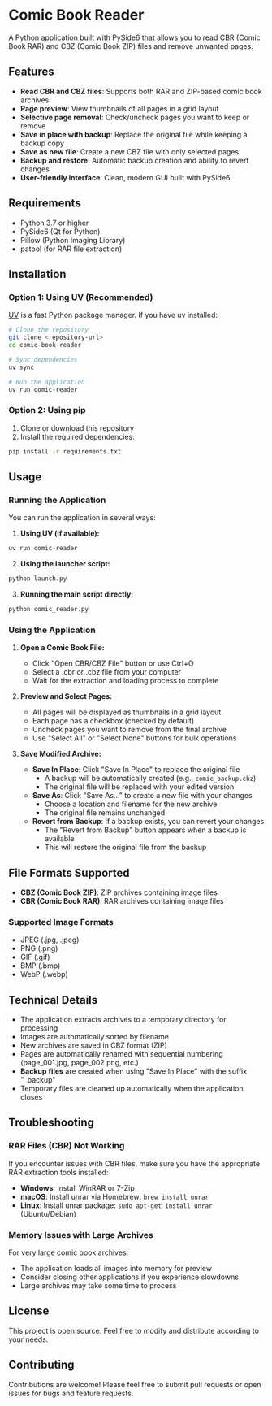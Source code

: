 # Comic Book Reader

A Python application built with PySide6 that allows you to read CBR (Comic Book RAR) and CBZ (Comic Book ZIP) files and remove unwanted pages.

## Features

- **Read CBR and CBZ files**: Supports both RAR and ZIP-based comic book archives
- **Page preview**: View thumbnails of all pages in a grid layout
- **Selective page removal**: Check/uncheck pages you want to keep or remove
- **Save in place with backup**: Replace the original file while keeping a backup copy
- **Save as new file**: Create a new CBZ file with only selected pages
- **Backup and restore**: Automatic backup creation and ability to revert changes
- **User-friendly interface**: Clean, modern GUI built with PySide6

## Requirements

- Python 3.7 or higher
- PySide6 (Qt for Python)
- Pillow (Python Imaging Library)
- patool (for RAR file extraction)

## Installation

### Option 1: Using UV (Recommended)

[UV](https://docs.astral.sh/uv/) is a fast Python package manager. If you have uv installed:

```bash
# Clone the repository
git clone <repository-url>
cd comic-book-reader

# Sync dependencies
uv sync

# Run the application
uv run comic-reader
```

### Option 2: Using pip

1. Clone or download this repository
2. Install the required dependencies:

```bash
pip install -r requirements.txt
```

## Usage

### Running the Application

You can run the application in several ways:

1. **Using UV (if available):**
```bash
uv run comic-reader
```

2. **Using the launcher script:**
```bash
python launch.py
```

3. **Running the main script directly:**
```bash
python comic_reader.py
```

### Using the Application

1. **Open a Comic Book File:**
   - Click "Open CBR/CBZ File" button or use Ctrl+O
   - Select a .cbr or .cbz file from your computer
   - Wait for the extraction and loading process to complete

2. **Preview and Select Pages:**
   - All pages will be displayed as thumbnails in a grid layout
   - Each page has a checkbox (checked by default)
   - Uncheck pages you want to remove from the final archive
   - Use "Select All" or "Select None" buttons for bulk operations

3. **Save Modified Archive:**
   - **Save In Place**: Click "Save In Place" to replace the original file
     - A backup will be automatically created (e.g., `comic_backup.cbz`)
     - The original file will be replaced with your edited version
   - **Save As**: Click "Save As..." to create a new file with your changes
     - Choose a location and filename for the new archive
     - The original file remains unchanged
   - **Revert from Backup**: If a backup exists, you can revert your changes
     - The "Revert from Backup" button appears when a backup is available
     - This will restore the original file from the backup

## File Formats Supported

- **CBZ (Comic Book ZIP)**: ZIP archives containing image files
- **CBR (Comic Book RAR)**: RAR archives containing image files

### Supported Image Formats

- JPEG (.jpg, .jpeg)
- PNG (.png)
- GIF (.gif)
- BMP (.bmp)
- WebP (.webp)

## Technical Details

- The application extracts archives to a temporary directory for processing
- Images are automatically sorted by filename
- New archives are saved in CBZ format (ZIP)
- Pages are automatically renamed with sequential numbering (page_001.jpg, page_002.png, etc.)
- **Backup files** are created when using "Save In Place" with the suffix "_backup"
- Temporary files are cleaned up automatically when the application closes

## Troubleshooting

### RAR Files (CBR) Not Working
If you encounter issues with CBR files, make sure you have the appropriate RAR extraction tools installed:

- **Windows**: Install WinRAR or 7-Zip
- **macOS**: Install unrar via Homebrew: `brew install unrar`
- **Linux**: Install unrar package: `sudo apt-get install unrar` (Ubuntu/Debian)

### Memory Issues with Large Archives
For very large comic book archives:
- The application loads all images into memory for preview
- Consider closing other applications if you experience slowdowns
- Large archives may take some time to process

## License

This project is open source. Feel free to modify and distribute according to your needs.

## Contributing

Contributions are welcome! Please feel free to submit pull requests or open issues for bugs and feature requests.
